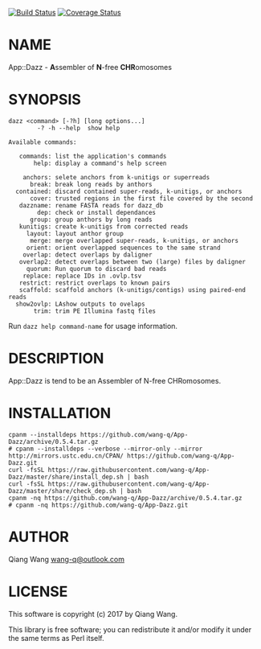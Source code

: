 [![Build Status](https://travis-ci.org/wang-q/App-Dazz.svg?branch=master)](https://travis-ci.org/wang-q/App-Dazz) [![Coverage Status](http://codecov.io/github/wang-q/App-Dazz/coverage.svg?branch=master)](https://codecov.io/github/wang-q/App-Dazz?branch=master)
# NAME

App::Dazz - **A**ssembler of **N**-free **CHR**omosomes

# SYNOPSIS

    dazz <command> [-?h] [long options...]
            -? -h --help  show help

    Available commands:

       commands: list the application's commands
           help: display a command's help screen

        anchors: selete anchors from k-unitigs or superreads
          break: break long reads by anthors
      contained: discard contained super-reads, k-unitigs, or anchors
          cover: trusted regions in the first file covered by the second
       dazzname: rename FASTA reads for dazz_db
            dep: check or install dependances
          group: group anthors by long reads
       kunitigs: create k-unitigs from corrected reads
         layout: layout anthor group
          merge: merge overlapped super-reads, k-unitigs, or anchors
         orient: orient overlapped sequences to the same strand
        overlap: detect overlaps by daligner
       overlap2: detect overlaps between two (large) files by daligner
         quorum: Run quorum to discard bad reads
        replace: replace IDs in .ovlp.tsv
       restrict: restrict overlaps to known pairs
       scaffold: scaffold anchors (k-unitigs/contigs) using paired-end reads
      show2ovlp: LAshow outputs to ovelaps
           trim: trim PE Illumina fastq files

Run `dazz help command-name` for usage information.

# DESCRIPTION

App::Dazz is tend to be an Assembler of N-free CHRomosomes.

# INSTALLATION

    cpanm --installdeps https://github.com/wang-q/App-Dazz/archive/0.5.4.tar.gz
    # cpanm --installdeps --verbose --mirror-only --mirror http://mirrors.ustc.edu.cn/CPAN/ https://github.com/wang-q/App-Dazz.git
    curl -fsSL https://raw.githubusercontent.com/wang-q/App-Dazz/master/share/install_dep.sh | bash
    curl -fsSL https://raw.githubusercontent.com/wang-q/App-Dazz/master/share/check_dep.sh | bash
    cpanm -nq https://github.com/wang-q/App-Dazz/archive/0.5.4.tar.gz
    # cpanm -nq https://github.com/wang-q/App-Dazz.git

# AUTHOR

Qiang Wang <wang-q@outlook.com>

# LICENSE

This software is copyright (c) 2017 by Qiang Wang.

This library is free software; you can redistribute it and/or modify
it under the same terms as Perl itself.
